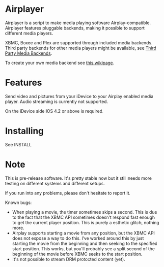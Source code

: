 Airplayer
============
Airplayer is a script to make media playing software Airplay-compatible.
Airplayer features pluggable backends, making it possible to support different
media players.

XBMC, Boxee and Plex are supported through included media backends.
Third party backends for other media players might be available, see [Third Party Media Backends](https://github.com/PascalW/Airplayer/wiki/Third-party-media-backends/).

To create your own media backend
see [this wikipage](https://github.com/PascalW/XBMC-Airplayer/wiki/Media-backends).

Features
========
Send video and pictures from your iDevice to your Airplay enabled media player. Audio
streaming is currently not supported.

On the iDevice side IOS 4.2 or above is required.

Installing
==========

See INSTALL
    
    
Note
=========
This is pre-release software. It's pretty stable now but it still needs more testing
on different systems and different setups.

If you run into any problems, please don't hesitate to report it.

Known bugs:

* When playing a movie, the timer sometimes skips a second. This is due to the fact that the
XBMC API sometimes doesn't respond fast enough to get the current player position.
This is purely a esthetic glitch, nothing more.
* Airplay supports starting a movie from any position, but the XBMC API does not expose a way
to do this. I've worked around this by just starting the movie from the beginning and then seeking
to the specified start position. This works, but you'll probably see a split second of the beginning
of the movie before XBMC seeks to the start position.
* It's not possible to stream DRM protocted content (yet).
